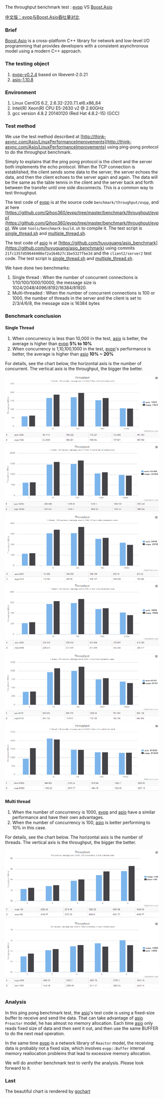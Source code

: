 The throughput benchmark test : [evpp] VS [Boost.Asio]

[中文版：evpp与Boost.Asio吞吐量对比](benchmark_throughput_vs_asio_cn.md)

### Brief

[Boost.Asio] is a cross-platform C++ library for network and low-level I/O programming that provides developers with a consistent asynchronous model using a modern C++ approach.

### The testing object

1. [evpp-v0.2.4](https://github.com/Qihoo360/evpp/archive/v0.2.4.zip) based on libevent-2.0.21
2. [asio-1.10.8](https://github.com/chenshuo/muduo/archive/v1.0.9.zip)

### Environment

1. Linux CentOS 6.2, 2.6.32-220.7.1.el6.x86_64
2. Intel(R) Xeon(R) CPU E5-2630 v2 @ 2.60GHz
3. gcc version 4.8.2 20140120 (Red Hat 4.8.2-15) (GCC) 


### Test method

We use the test method described at [http://think-async.com/Asio/LinuxPerformanceImprovements](http://think-async.com/Asio/LinuxPerformanceImprovements) using ping-pong protocol to do the throughput benchmark.

Simply to explains that the ping pong protocol is the client and the server both implements the echo protocol. When the TCP connection is established, the client sends some data to the server, the server echoes the data, and then the client echoes to the server again and again. The data will be the same as the table tennis in the client and the server back and forth between the transfer until one side disconnects. This is a common way to test throughput.
 
The test code of [evpp] is at the source code `benchmark/throughput/evpp`, and at here [https://github.com/Qihoo360/evpp/tree/master/benchmark/throughput/evpp](https://github.com/Qihoo360/evpp/tree/master/benchmark/throughput/evpp). We use `tools/benchmark-build.sh` to compile it. The test script is [single_thread.sh](https://github.com/Qihoo360/evpp/blob/master/benchmark/throughput/evpp/single_thread.sh) and [multiple_thread.sh](https://github.com/Qihoo360/evpp/blob/master/benchmark/throughput/evpp/multiple_thread.sh). 

The test code of [asio] is at [https://github.com/huyuguang/asio_benchmark](https://github.com/huyuguang/asio_benchmark) using commits `21fc1357d59644400e72a164627c1be5327fbe3d` and the `client2/server2` test code. The test script is [single_thread.sh](https://github.com/Qihoo360/evpp/blob/master/benchmark/throughput/asio/single_thread.sh) and [multiple_thread.sh](https://github.com/Qihoo360/evpp/blob/master/benchmark/throughput/asio/multiple_thread.sh). 

We have done two benchmarks:

1. Single thread : When the number of concurrent connections is 1/10/100/1000/10000, the message size is 1024/2048/4096/8192/16384/81920.
2. Multi-threaded : When the number of concurrent connections is 100 or 1000, the number of threads in the server and the client is set to 2/3/4/6/8, the message size is 16384 bytes


### Benchmark conclusion

#### Single Thread

1. When concurrency is less than 10,000 in the test, [asio] is better, the average is higher than [evpp] **5% to 10%**
2. When concurrency is 1,10,100,1000 in the test, [evpp]'s performance is better, the average is higher than [asio] **10% ~ 20%**

For details, see the chart below, the horizontal axis is the number of concurrent. The vertical axis is the throughput, the bigger the better.

![](https://raw.githubusercontent.com/zieckey/resources/master/evpp/benchmark/throughput/evpp-vs-asio-1thread-1024.png)
![](https://raw.githubusercontent.com/zieckey/resources/master/evpp/benchmark/throughput/evpp-vs-asio-1thread-16384.png)
![](https://raw.githubusercontent.com/zieckey/resources/master/evpp/benchmark/throughput/evpp-vs-asio-1thread-2048.png)
![](https://raw.githubusercontent.com/zieckey/resources/master/evpp/benchmark/throughput/evpp-vs-asio-1thread-4096.png)
![](https://raw.githubusercontent.com/zieckey/resources/master/evpp/benchmark/throughput/evpp-vs-asio-1thread-8192.png)
![](https://raw.githubusercontent.com/zieckey/resources/master/evpp/benchmark/throughput/evpp-vs-asio-1thread-81920.png)

#### Multi thread

1. When the number of concurrency is 1000, [evpp] and [asio] have a similar performance and have their own advantages.
2. When the number of concurrency is 100, [asio] is better performing to 10% in this case.

For details, see the chart below. The horizontal axis is the number of threads. The vertical axis is the throughput, the bigger the better.

![](https://raw.githubusercontent.com/zieckey/resources/master/evpp/benchmark/throughput/evpp-vs-asio-multi-thread-100connection-16384.png)
![](https://raw.githubusercontent.com/zieckey/resources/master/evpp/benchmark/throughput/evpp-vs-asio-multi-thread-1000connection-16384.png)

### Analysis

In this ping pong benchmark test, the [asio]'s test code is using a fixed-size buffer to receive and send the data. That can  take advantage of [asio] `Proactor` model, he has almost no memory allocation. Each time [asio] only reads fixed size of data and then sent it out, and then use the same BUFFER to do the next read operation. 

In the same time [evpp] is a network library of `Reactor` model, the receiving data is probably not a fixed size, which involves `evpp::Buffer` internal memory reallocation problems that lead to excessive memory allocation.

We will do another benchmark test to verify the analysis. Please look forward to it.



### Last

The beautiful chart is rendered by [gochart](https://github.com/zieckey/gochart/) 

[Boost.Asio]:http://www.boost.org/
[boost.asio]:http://www.boost.org/
[asio]:http://www.boost.org/
[boost]:http://www.boost.org/
[evpp]:https://github.com/Qihoo360/evpp
[muduo]:https://github.com/chenshuo/muduo
[libevent2]:https://github.com/libevent/libevent
[libevent]:https://github.com/libevent/libevent
[Golang]:https://golang.org
[Buffer]:https://github.com/Qihoo360/evpp/blob/master/evpp/buffer.h
[recipes]:https://github.com/chenshuo/recipes
